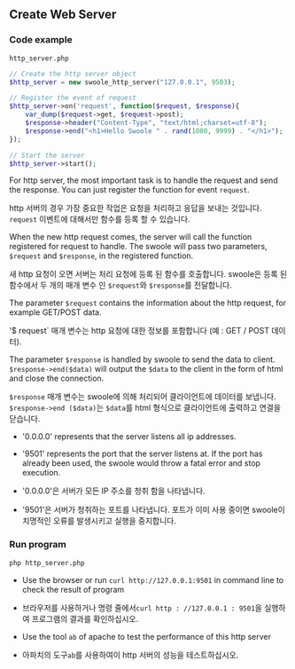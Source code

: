 ## Create Web Server

### Code example 

`http_server.php`

```php
// Create the http server object 
$http_server = new swoole_http_server("127.0.0.1", 9503);

// Register the event of request
$http_server->on('request', function($request, $response){
    var_dump($request->get, $request->post);
    $response->header("Content-Type", "text/html;charset=utf-8");
    $response->end("<h1>Hello Swoole " . rand(1000, 9999) . "</h1>");
});

// Start the server
$http_server->start();
```

For http server, the most important task is to handle the request and send the response. You can just register the function for event `request`. 

http 서버의 경우 가장 중요한 작업은 요청을 처리하고 응답을 보내는 것입니다. `request` 이벤트에 대해서만 함수를 등록 할 수 있습니다.

When the new http request comes, the server will call the function registered for request to handle. The swoole will pass two parameters, `$request` and `$response`, in the registered function. 

새 http 요청이 오면 서버는 처리 요청에 등록 된 함수를 호출합니다. swoole은 등록 된 함수에서 두 개의 매개 변수 인 `$request`와 `$response`를 전달합니다.

The parameter `$request` contains the information about the http request, for example GET/POST data.

'$ request` 매개 변수는 http 요청에 대한 정보를 포함합니다 (예 : GET / POST 데이터).

The parameter `$response` is handled by swoole to send the data to client. `$response->end($data)` will output the `$data` to the client in the form of html and  close the connection. 

 `$response` 매개 변수는 swoole에 의해 처리되어 클라이언트에 데이터를 보냅니다.  `$response->end ($data)`는 `$data`를 html 형식으로 클라이언트에 출력하고 연결을 닫습니다.

- '0.0.0.0' represents that the server listens all ip addresses.
- '9501' represents the port that the server listens at. If the port has already been used, the swoole would throw a fatal error and stop execution.

- '0.0.0.0'은 서버가 모든 IP 주소를 청취 함을 나타냅니다.
- '9501'은 서버가 청취하는 포트를 나타냅니다. 포트가 이미 사용 중이면 swoole이 치명적인 오류를 발생시키고 실행을 중지합니다.

### Run program

```bash
php http_server.php
```

- Use the browser or run `curl http://127.0.0.1:9501` in command line to check the result of program

- 브라우저를 사용하거나 명령 줄에서`curl http : //127.0.0.1 : 9501`을 실행하여 프로그램의 결과를 확인하십시오.

- Use the tool `ab` of apache to test the performance of this http server

- 아파치의 도구`ab`를 사용하여이 http 서버의 성능을 테스트하십시오.